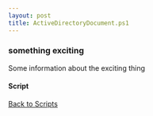 ```yaml
---
layout: post
title: ActiveDirectoryDocument.ps1
---
```


### something exciting

Some information about the exciting thing

#### Script

<script async src="https://gist-it.appspot.com/github.com/BanterBoy/scripts-blog/blob/master/PowerShell/scripts/activeDirectory/ActiveDirectoryDocument.ps1"></script>

<a href="/menu/_pages/scripts.html">Back to Scripts</a>
